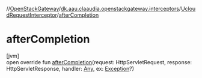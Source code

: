 //[OpenStackGateway](../../../index.md)/[dk.aau.claaudia.openstackgateway.interceptors](../index.md)/[UcloudRequestInterceptor](index.md)/[afterCompletion](after-completion.md)

# afterCompletion

[jvm]\
open override fun [afterCompletion](after-completion.md)(request: HttpServletRequest, response: HttpServletResponse, handler: [Any](https://kotlinlang.org/api/latest/jvm/stdlib/kotlin/-any/index.html), ex: [Exception](https://kotlinlang.org/api/latest/jvm/stdlib/kotlin/-exception/index.html)?)
